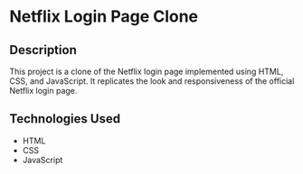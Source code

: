 # Netflix Login Page Clone

## Description

This project is a clone of the Netflix login page implemented using HTML, CSS, and JavaScript. It replicates the look and responsiveness of the official Netflix login page.

## Technologies Used

- HTML
- CSS
- JavaScript
